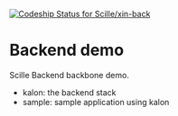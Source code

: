 [ ![Codeship Status for Scille/xin-back](https://codeship.com/projects/22b47050-4399-0133-a04d-7a5bd4fdedca/status?branch=master)](https://codeship.com/projects/104129)

Backend demo
============

Scille Backend backbone demo.

- kalon: the backend stack
- sample: sample application using kalon
